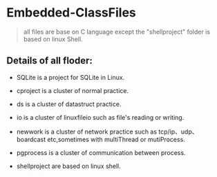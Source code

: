 # Embedded-ClassFiles

>all files are base on C language except the "shellproject" folder is based on linux Shell.

## Details of all floder:

- SQLite is a project for SQLite in Linux.

- cproject is a cluster of normal practice.

- ds is a cluster of datastruct practice.

- io is a cluster of linuxfileio such as file's reading or writing.

- newwork is a cluster of network practice such as tcp/ip、udp、boardcast etc,sometimes with multiThread or mutiProcess.

- pgprocess is a cluster of communication between process.

- shellproject are based on linux shell.
